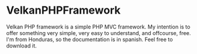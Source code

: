 VelkanPHPFramework
==================

Velkan PHP framework is a simple PHP MVC framework. My intention is to offer something very simple, very easy to understand, and offcourse, free.  I'm from Honduras, so the documentation is in spanish. Feel free to download it.
